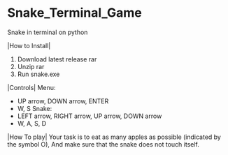 # Snake_Terminal_Game
Snake in terminal on python

|How to Install|
1. Download latest release rar
2. Unzip rar
3. Run snake.exe 

|Controls|
Menu:
- UP arrow, DOWN arrow, ENTER
- W, S
Snake:
- LEFT arrow, RIGHT arrow, UP arrow, DOWN arrow
- W, A, S, D

|How To play|
Your task is to eat as many apples as possible (indicated by the symbol O), And make sure that the snake does not touch itself.